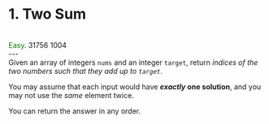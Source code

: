# 1. Two Sum
<br/><span style="color:green">Easy</span>. 31756 1004<br/>
---<br/>
Given an array of integers `nums` and an integer `target`, return *indices of the two numbers such that they add up to `target`*.


You may assume that each input would have ***exactly* one solution**, and you may not use the *same* element twice.


You can return the answer in any order.


 


